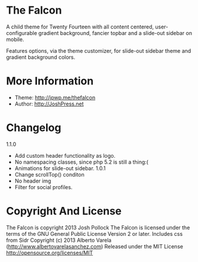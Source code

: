 The Falcon
==========

A child theme for Twenty Fourteen with all content centered, user-configurable gradient background, fancier topbar and a slide-out sidebar on mobile.

Features options, via the theme customizer, for slide-out sidebar theme and gradient background colors.

More Information
================
* Theme: http://jpwp.me/thefalcon
* Author: http://JoshPress.net

Changelog
=========
1.1.0
* Add custom header functionality as logo.
* No namespacing classes, since php 5.2 is still a thing:(
* Animations for slide-out sidebar.
1.0.1
* Change scrollTop() conditon
* No header img
* Filter for social profiles.


Copyright And License
=====================
The Falcon is copyright 2013 Josh Pollock
The Falcon is licensed under the terms of the GNU General Public License Version 2 or later.
Includes css from Sidr Copyright (c) 2013 Alberto Varela (http://www.albertovarelasanchez.com)
Released under the MIT License http://opensource.org/licenses/MIT
